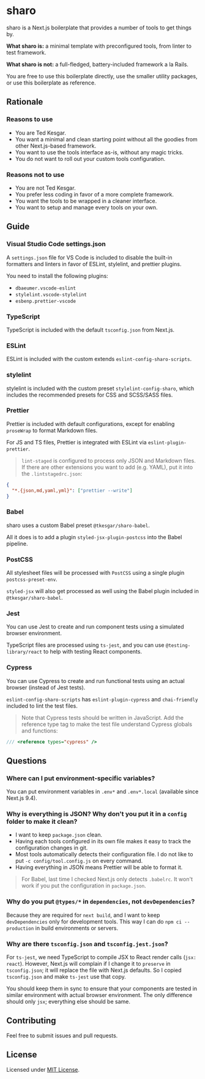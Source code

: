 # sharo

sharo is a Next.js boilerplate that provides a number of tools to get things by.

**What sharo is:** a minimal template with preconfigured tools, from linter to
test framework.

**What sharo is not:** a full-fledged, battery-included framework a la Rails.

You are free to use this boilerplate directly, use the smaller utility packages,
or use this boilerplate as reference.

## Rationale

### Reasons to use

- You are Ted Kesgar.
- You want a minimal and clean starting point without all the goodies from other
  Next.js-based framework.
- You want to use the tools interface as-is, without any magic tricks.
- You do not want to roll out your custom tools configuration.

### Reasons not to use

- You are not Ted Kesgar.
- You prefer less coding in favor of a more complete framework.
- You want the tools to be wrapped in a cleaner interface.
- You want to setup and manage every tools on your own.

## Guide

### Visual Studio Code settings.json

A `settings.json` file for VS Code is included to disable the built-in
formatters and linters in favor of ESLint, stylelint, and prettier plugins.

You need to install the following plugins:

- `dbaeumer.vscode-eslint`
- `stylelint.vscode-stylelint`
- `esbenp.prettier-vscode`

### TypeScript

TypeScript is included with the default `tsconfig.json` from Next.js.

### ESLint

ESLint is included with the custom extends `eslint-config-sharo-scripts`.

### stylelint

stylelint is included with the custom preset `stylelint-config-sharo`, which
includes the recommended presets for CSS and SCSS/SASS files.

### Prettier

Prettier is included with default configurations, except for enabling
`proseWrap` to format Markdown files.

For JS and TS files, Prettier is integrated with ESLint via
`eslint-plugin-prettier`.

> `lint-staged` is configured to process only JSON and Markdown files. If there
> are other extensions you want to add (e.g. YAML), put it into the
> `.lintstagedrc.json`:

```json
{
  "*.{json,md,yaml,yml}": ["prettier --write"]
}
```

### Babel

sharo uses a custom Babel preset `@tkesgar/sharo-babel`.

All it does is to add a plugin `styled-jsx-plugin-postcss` into the Babel
pipeline.

### PostCSS

All stylesheet files will be processed with `PostCSS` using a single plugin
`postcss-preset-env`.

`styled-jsx` will also get processed as well using the Babel plugin included in
`@tkesgar/sharo-babel`.

### Jest

You can use Jest to create and run component tests using a simulated browser
environment.

TypeScript files are processed using `ts-jest`, and you can use
`@testing-library/react` to help with testing React components.

### Cypress

You can use Cypress to create and run functional tests using an actual browser
(instead of Jest tests).

`eslint-config-sharo-scripts` has `eslint-plugin-cypress` and `chai-friendly`
included to lint the test files.

> Note that Cypress tests should be written in JavaScript. Add the reference
> type tag to make the test file understand Cypress globals and functions:

```ts
/// <reference types="cypress" />
```

## Questions

### Where can I put environment-specific variables?

You can put environment variables in `.env*` and `.env*.local` (available since
Next.js 9.4).

### Why is everything is JSON? Why don't you put it in a `config` folder to make it clean?

- I want to keep `package.json` clean.
- Having each tools configured in its own file makes it easy to track the
  configuration changes in git.
- Most tools automatically detects their configuration file. I do not like to
  put `-c config/tool.config.js` on every command.
- Having everything in JSON means Prettier will be able to format it.

> For Babel, last time I checked Next.js only detects `.babelrc`. It won't work
> if you put the configuration in `package.json`.

### Why do you put `@types/*` in `dependencies`, not `devDependencies`?

Because they are required for `next build`, and I want to keep `devDependencies`
only for development tools. This way I can do `npm ci --production` in build
environments or servers.

### Why are there `tsconfig.json` and `tsconfig.jest.json`?

For `ts-jest`, we need TypeScript to compile JSX to React render calls
(`jsx: react`). However, Next.js will complain if I change it to `preserve` in
`tsconfig.json`; it will replace the file with Next.js defaults. So I copied
`tsconfig.json` and make `ts-jest` use that copy.

You should keep them in sync to ensure that your components are tested in
similar environment with actual browser environment. The only difference should
only `jsx`; everything else should be same.

## Contributing

Feel free to submit issues and pull requests.

## License

Licensed under [MIT License][license].

[license]: https://github.com/tkesgar/sharo/blob/master/LICENSE
